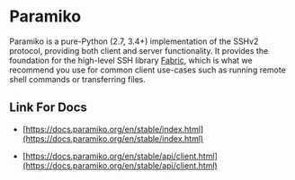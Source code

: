 # Paramiko

Paramiko is a pure-Python (2.7, 3.4+) implementation of the SSHv2 protocol, providing both client and server functionality. It provides the foundation for the high-level SSH library [Fabric](https://www.fabfile.org/), which is what we recommend you use for common client use-cases such as running remote shell commands or transferring files.

## Link For Docs

* [https://docs.paramiko.org/en/stable/index.html](https://docs.paramiko.org/en/stable/index.html)
  
* [https://docs.paramiko.org/en/stable/api/client.html](https://docs.paramiko.org/en/stable/api/client.html)